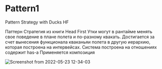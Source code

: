 # Pattern1
Pattern Strategy with Ducks HF


Паттерн Стратегия из книги Head First
Утки могут в рантайме менять свое поведение в плане полета и по-разному квакать.
Достигается за счет вынесения функционала кваканьяи полета в другую иерархию, которая построена на интервейсах.
Система построена на отношениях содержит has-a
Применяется композиция



![Screenshot from 2022-05-23 12-34-03](https://user-images.githubusercontent.com/93651407/169758037-a1dc0411-f73b-4ba3-8111-f7440a81f77a.png)
